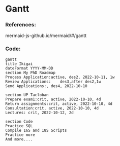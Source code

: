 # Gantt

<h3 align="left">References:</h3>
mermaid-js-github.io/mermaid/#/gantt

<h3 align="left">Code:</h3>

```mermaid
gantt
title Ikigai
dateFormat YYYY-MM-DD
section My PhD Roadmap
Process Application:active, des2, 2022-10-11, 1w
Review Applications:    des3,after des2,1w
Send Applications:, des4, 2022-10-10

section UP Tacloban
Prepare exam1:crit, active, 2022-10-10, 4d
Return assignments:crit, active, 2022-10-10, 4d
Consultation:crit, active, 2022-10-10, 4d
Lectures: crit, 2022-10-12, 2d

section Code
Practice SQL
Compile 16S and 18S Scripts
Practice more
And more....
```
